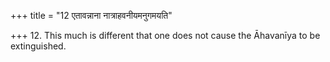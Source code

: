 +++
title = "12 एतावन्नाना नात्राहवनीयमनुगमयति"

+++
12. This much is different that one does not cause the Āhavanīya to be extinguished.
